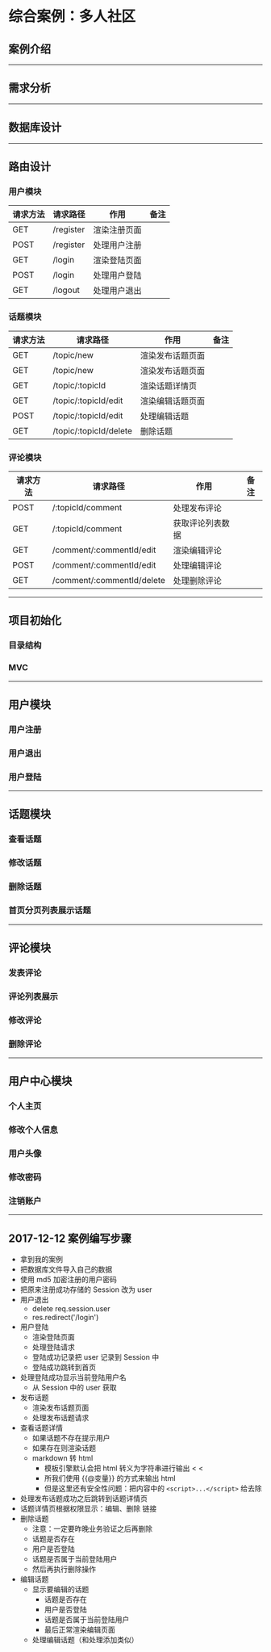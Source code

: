 # 综合案例：多人社区

## 案例介绍

---

## 需求分析

---

## 数据库设计

---

## 路由设计

### 用户模块

| 请求方法 |  请求路径 |     作用     | 备注 |
|----------|-----------|--------------|------|
| GET      | /register | 渲染注册页面 |      |
| POST     | /register | 处理用户注册 |      |
| GET      | /login    | 渲染登陆页面 |      |
| POST     | /login    | 处理用户登陆 |      |
| GET      | /logout   | 处理用户退出 |      |

### 话题模块

| 请求方法 |        请求路径        |       作用       | 备注 |
|----------|------------------------|------------------|------|
| GET      | /topic/new             | 渲染发布话题页面 |      |
| GET      | /topic/new             | 渲染发布话题页面 |      |
| GET      | /topic/:topicId        | 渲染话题详情页   |      |
| GET      | /topic/:topicId/edit   | 渲染编辑话题页面 |      |
| POST     | /topic/:topicId/edit   | 处理编辑话题     |      |
| GET      | /topic/:topicId/delete | 删除话题         |      |

### 评论模块

| 请求方法 |          请求路径          |       作用       | 备注 |
|----------|----------------------------|------------------|------|
| POST     | /:topicId/comment          | 处理发布评论     |      |
| GET      | /:topicId/comment          | 获取评论列表数据 |      |
| GET      | /comment/:commentId/edit   | 渲染编辑评论     |      |
| POST     | /comment/:commentId/edit   | 处理编辑评论     |      |
| GET      | /comment/:commentId/delete | 处理删除评论     |      |

---

## 项目初始化

### 目录结构

### MVC

---

## 用户模块

### 用户注册

### 用户退出

### 用户登陆

---

## 话题模块

### 查看话题

### 修改话题

### 删除话题

### 首页分页列表展示话题

---

## 评论模块

### 发表评论

### 评论列表展示

### 修改评论

### 删除评论

---

## 用户中心模块

### 个人主页

### 修改个人信息

### 用户头像

### 修改密码

### 注销账户

---

## 2017-12-12 案例编写步骤

- 拿到我的案例
- 把数据库文件导入自己的数据
- 使用 md5 加密注册的用户密码
- 把原来注册成功存储的 Session 改为 user
- 用户退出
  + delete req.session.user
  + res.redirect('/login')
- 用户登陆
  + 渲染登陆页面
  + 处理登陆请求
  + 登陆成功记录把 user 记录到 Session 中
  + 登陆成功跳转到首页
- 处理登陆成功显示当前登陆用户名
  + 从 Session 中的 user 获取
- 发布话题
  + 渲染发布话题页面
  + 处理发布话题请求
- 查看话题详情
  + 如果话题不存在提示用户
  + 如果存在则渲染话题
  + markdown 转 html
    * 模板引擎默认会把 html 转义为字符串进行输出 < &lt;
    * 所我们使用 {{@变量}} 的方式来输出 html
    * 但是这里还有安全性问题：把内容中的 `<script>...</script>` 给去除
- 处理发布话题成功之后跳转到话题详情页
- 话题详情页根据权限显示：编辑、删除 链接
- 删除话题
  + 注意：一定要昨晚业务验证之后再删除
  + 话题是否存在
  + 用户是否登陆
  + 话题是否属于当前登陆用户
  + 然后再执行删除操作
- 编辑话题
  + 显示要编辑的话题
    * 话题是否存在
    * 用户是否登陆
    * 话题是否属于当前登陆用户
    * 最后正常渲染编辑页面
  + 处理编辑话题（和处理添加类似） 

